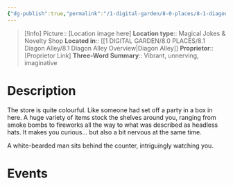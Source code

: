 ```yaml
---
{"dg-publish":true,"permalink":"/1-digital-garden/8-0-places/8-1-diagon-alley/8-1-7-gambol-and-japes/","tags":["#place","diagon-alley","shop"]}
---
```


>[!info]
>Picture:: [Location image here]
>**Location type**::  Magical Jokes & Novelty Shop
>**Located in**:: [[1 DIGITAL GARDEN/8.0 PLACES/8.1 Diagon Alley/8.1 Diagon Alley Overview\|Diagon Alley]]
>**Proprietor**:: [Proprietor Link]
>**Three-Word Summary**:: Vibrant, unnerving, imaginative

# Description

The store is quite colourful. Like someone had set off a party in a box in here. A huge variety of items stock the shelves around you, ranging from smoke bombs to fireworks all the way to what was described as headless hats. It makes you curious... but also a bit nervous at the same time. 

A white-bearded man sits behind the counter, intriguingly watching you.

# Events

